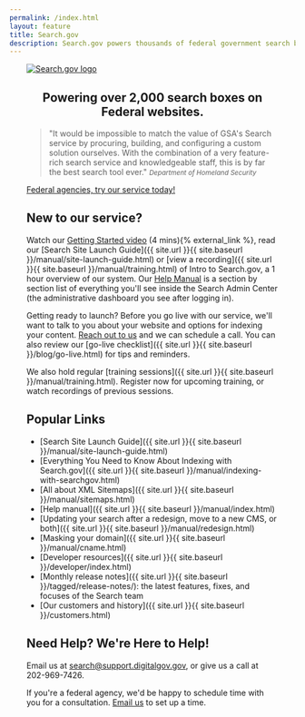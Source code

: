 ```yaml
---
permalink: /index.html
layout: feature
title: Search.gov
description: Search.gov powers thousands of federal government search boxes. Use it to improve the public's search experience on your agency's site.
---
```



<article class="article feature" style="padding:0 30px; margin-top: 10px;">
<div class="banner" style="text-center center-block">
  <a href="/">
    <img class="img-responsive center-block" src="{{ "/assets/img/site/searchdotgovlogo.png" | prepend: site.baseurl }}" alt="Search.gov logo"/>
  </a>
</div>

<div style="text-align: center;">
<h1>Powering over 2,000 search boxes on Federal websites.</h1>
</div>

> "It would be impossible to match the value of GSA's Search service by procuring, building, and configuring a custom solution ourselves. With the combination of a very feature-rich search service and knowledgeable staff, this is by far the best search tool ever."
<small><cite>Department of Homeland Security</cite></small>

<div class='signup-wrapper'>
  <a href="http://search.usa.gov/signup" class="btn btn-primary btn-large">Federal agencies, try our service today!</a>
</div>

## New to our service?

Watch our <a href="https://www.youtube.com/watch?v=p-y9T23ziEg">Getting Started video</a> (4 mins){% external_link %}, read our [Search Site Launch Guide]({{ site.url }}{{ site.baseurl }}/manual/site-launch-guide.html) or [view a recording]({{ site.url }}{{ site.baseurl }}/manual/training.html) of Intro to Search.gov, a 1 hour overview of our system.  Our <a href="/manual/index.html">Help Manual</a> is a section by section list of everything you'll see inside the Search Admin Center (the administrative dashboard you see after logging in).

Getting ready to launch? Before you go live with our service, we'll want to talk to you about your website and options for indexing your content. [Reach out to us](mailto:search@support.digitalgov.gov) and we can schedule a call.  You can also review our [go-live checklist]({{ site.url }}{{ site.baseurl }}/blog/go-live.html) for tips and reminders.

We also hold regular [training sessions]({{ site.url }}{{ site.baseurl }}/manual/training.html). Register now for upcoming training, or watch recordings of previous sessions.

## Popular Links

* [Search Site Launch Guide]({{ site.url }}{{ site.baseurl }}/manual/site-launch-guide.html)
* [Everything You Need to Know About Indexing with Search.gov]({{ site.url }}{{ site.baseurl }}/manual/indexing-with-searchgov.html)
* [All about XML Sitemaps]({{ site.url }}{{ site.baseurl }}/manual/sitemaps.html)
* [Help manual]({{ site.url }}{{ site.baseurl }}/manual/index.html)
* [Updating your search after a redesign, move to a new CMS, or both]({{ site.url }}{{ site.baseurl }}/manual/redesign.html)
* [Masking your domain]({{ site.url }}{{ site.baseurl }}/manual/cname.html)
* [Developer resources]({{ site.url }}{{ site.baseurl }}/developer/index.html)
* [Monthly release notes]({{ site.url }}{{ site.baseurl }}/tagged/release-notes/): the latest features, fixes, and focuses of the Search team
* [Our customers and history]({{ site.url }}{{ site.baseurl }}/customers.html)

## Need Help? We're Here to Help!

Email us at <search@support.digitalgov.gov>, or give us a call at 202-969-7426.

If you're a federal agency, we'd be happy to schedule time with you for a consultation. [Email us](mailto:search@support.digitalgov.gov) to set up a time.
</article>
